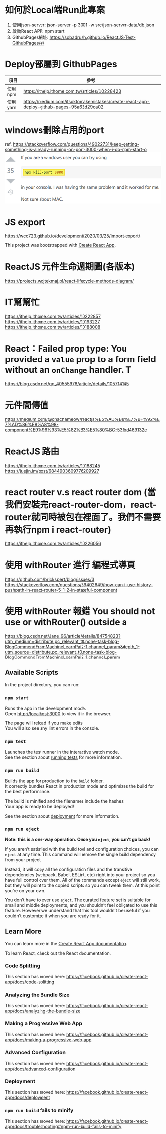# 如何於Local端Run此專案
1. 使用json-server: json-server -p 3001 -w src/json-server-data/db.json
2. 啟動React APP: npm start
3. GithubPages網址: https://sobadrush.github.io/ReactJS-Test-GithubPages/#/

# Deploy部屬到 GithubPages
|  項目   | 參考  |
|  ----  | ----  |
| 使用npm  | https://ithelp.ithome.com.tw/articles/10228423 |
| 使用yarn  | https://medium.com/itsoktomakemistakes/create-react-app-deploy-github-pages-95a62d29ca02 |

# windows刪除占用的port
ref. https://stackoverflow.com/questions/49022731/keep-getting-something-is-already-running-on-port-3000-when-i-do-npm-start-o
![image](https://github.com/sobadrush/ReactJS-Test-GithubPages/blob/main/ReadMe_Images/windows%E5%88%AA%E9%99%A4%E5%8D%A0%E7%94%A8%E7%9A%84port.png)

# JS export 
https://wcc723.github.io/development/2020/03/25/import-export/

This project was bootstrapped with [Create React App](https://github.com/facebook/create-react-app).

# ReactJS 元件生命週期圖(各版本)
https://projects.wojtekmaj.pl/react-lifecycle-methods-diagram/

# IT幫幫忙
https://ithelp.ithome.com.tw/articles/10222857
https://ithelp.ithome.com.tw/articles/10193227
https://ithelp.ithome.com.tw/articles/10188008

# React：Failed prop type: You provided a `value` prop to a form field without an `onChange` handler. T
https://blog.csdn.net/qq_40555976/article/details/105714145

# 元件間傳值
https://medium.com/@chachameow/reactjs%E5%AD%B8%E7%BF%92%E7%AD%86%E8%A8%98-component%E9%96%93%E5%82%B3%E5%80%BC-53fbd469132e

# ReactJS 路由
https://ithelp.ithome.com.tw/articles/10188245
https://juejin.im/post/6844903609776209927

# react router v.s react router dom (當我們安裝完react-router-dom，react-router就同時被包在裡面了。我們不需要再執行npm i react-router)
https://ithelp.ithome.com.tw/articles/10226056

# 使用 withRouter 進行 編程式導頁
https://github.com/brickspert/blog/issues/3
https://stackoverflow.com/questions/59402649/how-can-i-use-history-pushpath-in-react-router-5-1-2-in-stateful-component

# 使用 withRouter 報錯 You should not use <Route> or withRouter() outside a <Router>
https://blog.csdn.net/Jane_96/article/details/84754823?utm_medium=distribute.pc_relevant_t0.none-task-blog-BlogCommendFromMachineLearnPai2-1.channel_param&depth_1-utm_source=distribute.pc_relevant_t0.none-task-blog-BlogCommendFromMachineLearnPai2-1.channel_param


## Available Scripts

In the project directory, you can run:

### `npm start`

Runs the app in the development mode.<br />
Open [http://localhost:3000](http://localhost:3000) to view it in the browser.

The page will reload if you make edits.<br />
You will also see any lint errors in the console.

### `npm test`

Launches the test runner in the interactive watch mode.<br />
See the section about [running tests](https://facebook.github.io/create-react-app/docs/running-tests) for more information.

### `npm run build`

Builds the app for production to the `build` folder.<br />
It correctly bundles React in production mode and optimizes the build for the best performance.

The build is minified and the filenames include the hashes.<br />
Your app is ready to be deployed!

See the section about [deployment](https://facebook.github.io/create-react-app/docs/deployment) for more information.

### `npm run eject`

**Note: this is a one-way operation. Once you `eject`, you can’t go back!**

If you aren’t satisfied with the build tool and configuration choices, you can `eject` at any time. This command will remove the single build dependency from your project.

Instead, it will copy all the configuration files and the transitive dependencies (webpack, Babel, ESLint, etc) right into your project so you have full control over them. All of the commands except `eject` will still work, but they will point to the copied scripts so you can tweak them. At this point you’re on your own.

You don’t have to ever use `eject`. The curated feature set is suitable for small and middle deployments, and you shouldn’t feel obligated to use this feature. However we understand that this tool wouldn’t be useful if you couldn’t customize it when you are ready for it.

## Learn More

You can learn more in the [Create React App documentation](https://facebook.github.io/create-react-app/docs/getting-started).

To learn React, check out the [React documentation](https://reactjs.org/).

### Code Splitting

This section has moved here: https://facebook.github.io/create-react-app/docs/code-splitting

### Analyzing the Bundle Size

This section has moved here: https://facebook.github.io/create-react-app/docs/analyzing-the-bundle-size

### Making a Progressive Web App

This section has moved here: https://facebook.github.io/create-react-app/docs/making-a-progressive-web-app

### Advanced Configuration

This section has moved here: https://facebook.github.io/create-react-app/docs/advanced-configuration

### Deployment

This section has moved here: https://facebook.github.io/create-react-app/docs/deployment

### `npm run build` fails to minify

This section has moved here: https://facebook.github.io/create-react-app/docs/troubleshooting#npm-run-build-fails-to-minify
